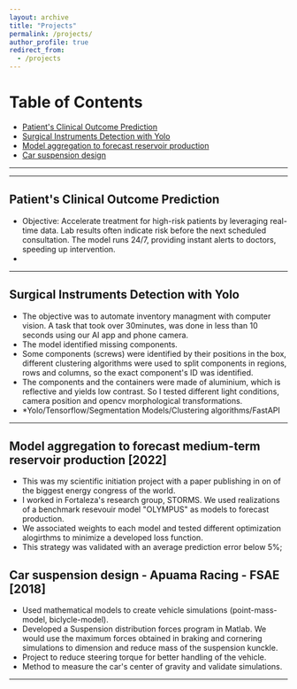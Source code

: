 ```yaml
---
layout: archive
title: "Projects"
permalink: /projects/
author_profile: true
redirect_from:
  - /projects
---
```


# Table of Contents
- [Patient's Clinical Outcome Prediction](#patient-outcome-prediction)
- [Surgical Instruments Detection with Yolo](#surgical-detection)
- [Model aggregation to forecast reservoir production](#forecast-oil-production)
- [Car suspension design](#apuama)
---

---
## Patient's Clinical Outcome Prediction
- Objective: Accelerate treatment for high-risk patients by leveraging real-time data. Lab results often indicate risk before the next scheduled consultation. The model runs 24/7, providing instant alerts to doctors, speeding up intervention.
- 

---
## Surgical Instruments Detection with Yolo
 -	The objective was to automate inventory managment with computer vision. A task that took over 30minutes, was done in less than 10 seconds using our AI app and phone camera.
 -	The model identified missing components.
 -	Some components (screws) were identified by their positions in the box, different clustering algorithms were used to split components in regions, rows and columns, so the exact component's ID was identified.
 -	The components and the containers were made of aluminium, which is reflective and yields low contrast. So I tested different light conditions, camera position and opencv morphological transformations. 
- *Yolo/Tensorflow/Segmentation Models/Clustering algorithms/FastAPI

---
## Model aggregation to forecast medium-term reservoir production [2022]
 -	This was my scientific initiation project with a paper publishing in on of the biggest energy congress of the world.
 -	I worked in Fortaleza's research group, STORMS. We used realizations of a benchmark resevouir model "OLYMPUS" as models to forecast production.
 -	We associated weights to each model and tested different optimization alogirthms to minimize a developed loss function.
 -	This strategy was validated with an average prediction error below 5%;


## Car suspension design - Apuama Racing - FSAE [2018]
-	Used mathematical models to create vehicle simulations (point-mass-model, biclycle-model).
-	Developed a Suspension distribution forces program in Matlab. We would use the maximum forces obtained in braking and cornering simulations to dimension and reduce mass of the suspension kunckle.
-	Project to reduce steering torque for better handling of the vehicle.
-	Method to measure the car's center of gravity and validate simulations.


--- 
